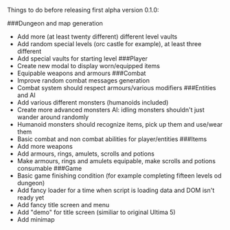 Things to do before releasing first alpha version 0.1.0:

###Dungeon and map generation
- Add more (at least twenty different) different level vaults
- Add random special levels (orc castle for example), at least three different
- Add special vaults for starting level
###Player
- Create new modal to display worn/equipped items
- Equipable weapons and armours
###Combat
- Improve random combat messages generation
- Combat system should respect armours/various modifiers
###Entities and AI
- Add various different monsters (humanoids included)
- Create more advanced monsters AI: idling monsters shouldn't just wander around randomly
- Humanoid monsters should recognize items, pick up them and use/wear them
- Basic combat and non combat abilities for player/entities
###Items
- Add more weapons
- Add armours, rings, amulets, scrolls and potions
- Make armours, rings and amulets equipable, make scrolls and potions consumable
###Game
- Basic game finishing condition (for example completing fifteen levels od dungeon)
- Add fancy loader for a time when script is loading data and DOM isn't ready yet
- Add fancy title screen and menu
- Add "demo" for title screen (similiar to original Ultima 5)
- Add minimap